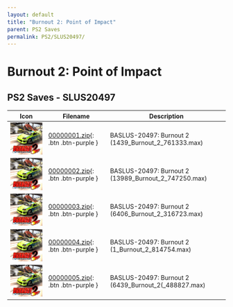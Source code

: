 ```yaml
---
layout: default
title: "Burnout 2: Point of Impact"
parent: PS2 Saves
permalink: PS2/SLUS20497/
---
```

# Burnout 2: Point of Impact

## PS2 Saves - SLUS20497

| Icon | Filename | Description |
|------|----------|-------------|
| ![Burnout 2: Point of Impact](icon0.png) | [00000001.zip](00000001.zip){: .btn .btn-purple } | BASLUS-20497: Burnout 2 (1439_Burnout_2_761333.max) |
| ![Burnout 2: Point of Impact](icon0.png) | [00000002.zip](00000002.zip){: .btn .btn-purple } | BASLUS-20497: Burnout 2 (13989_Burnout_2_747250.max) |
| ![Burnout 2: Point of Impact](icon0.png) | [00000003.zip](00000003.zip){: .btn .btn-purple } | BASLUS-20497: Burnout 2 (6406_Burnout_2_316723.max) |
| ![Burnout 2: Point of Impact](icon0.png) | [00000004.zip](00000004.zip){: .btn .btn-purple } | BASLUS-20497: Burnout 2 (1_Burnout_2_814754.max) |
| ![Burnout 2: Point of Impact](icon0.png) | [00000005.zip](00000005.zip){: .btn .btn-purple } | BASLUS-20497: Burnout 2 (6439_Burnout_2(_488827.max) |
